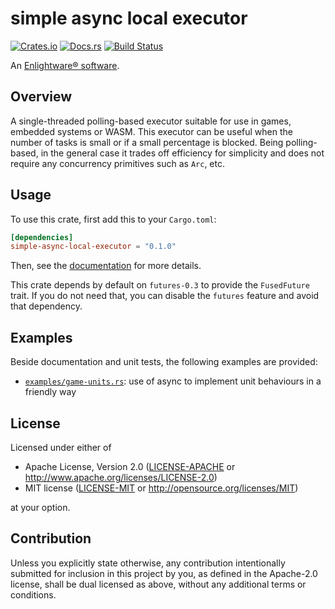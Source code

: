 # simple async local executor

[![Crates.io][crates-badge]][crates-url]
[![Docs.rs][docs-badge]][docs-url]
[![Build Status][ci-badge]][ci-url]

[crates-badge]: https://img.shields.io/crates/v/simple-async-local-executor
[crates-url]: https://crates.io/crates/simple-async-local-executor
[docs-badge]: https://img.shields.io/docsrs/simple-async-local-executor
[docs-url]: https://docs.rs/simple-async-local-executor
[ci-badge]: https://img.shields.io/github/workflow/status/enlightware/simple-async-local-executor/CI
[ci-url]: https://github.com/enlightware/simple-async-local-executor/actions

An [Enlightware® software](https://enlightware.ch).

## Overview

A single-threaded polling-based executor suitable for use in games, embedded systems or WASM.
This executor can be useful when the number of tasks is small or if a small percentage is blocked.
Being polling-based, in the general case it trades off efficiency for simplicity and does not require any concurrency primitives such as `Arc`, etc.

## Usage

To use this crate, first add this to your `Cargo.toml`:

```toml
[dependencies]
simple-async-local-executor = "0.1.0"
```

Then, see the [documentation](https://docs.rs/simple-async-local-executor) for more details.

This crate depends by default on `futures-0.3` to provide the `FusedFuture` trait.
If you do not need that, you can disable the `futures` feature and avoid that dependency.

## Examples

Beside documentation and unit tests, the following examples are provided:

 * [`examples/game-units.rs`](examples/game-units.rs): use of async to implement unit behaviours in a friendly way

## License

Licensed under either of

 * Apache License, Version 2.0
   ([LICENSE-APACHE](LICENSE-APACHE) or http://www.apache.org/licenses/LICENSE-2.0)
 * MIT license
   ([LICENSE-MIT](LICENSE-MIT) or http://opensource.org/licenses/MIT)

at your option.

## Contribution

Unless you explicitly state otherwise, any contribution intentionally submitted
for inclusion in this project by you, as defined in the Apache-2.0 license,
shall be dual licensed as above, without any additional terms or conditions.
